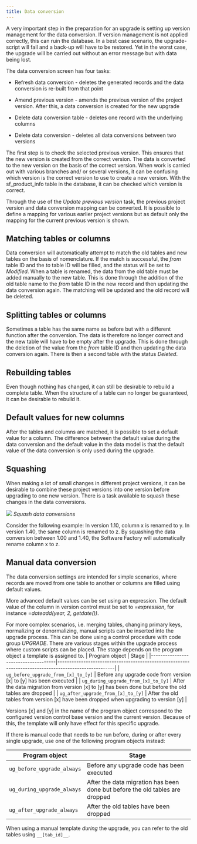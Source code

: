 ```yaml
---
title: Data conversion
---
```


A very important step in the preparation for an upgrade is setting up version management for the data conversion. If version management is not applied correctly, this can ruin the database. In a best case scenario, the upgrade-script will fail and a back-up will have to be restored. Yet in the worst case, the upgrade will be carried out without an error message but with data being lost.

The data conversion screen has four tasks:

- Refresh data conversion - deletes the generated records and the data conversion is re-built from that point

- Amend previous version - amends the previous version of the project version. After this, a data conversion is created for the new upgrade

- Delete data conversion table - deletes one record with the underlying columns

- Delete data conversion - deletes all data conversions between two versions

The first step is to check the selected previous version. This ensures that the new version is created from the correct version. The data is converted to the new version on the basis of the correct version. When work is carried out with various branches and/ or several versions, it can be confusing which version is the correct version to use to create a new version. With the sf_product_info table in the database, it can be checked which version is correct.

Through the use of the *Update previous version* task, the previous project version and data conversion mapping can be converted. It is possible to define a ​mapping for various earlier project versions but as default only the mapping for the current previous version is shown.

## Matching tables or columns

Data conversion will automatically attempt to match the old tables and new tables on the basis of nomenclature. If the match is successful, the *from* table ID and the *to* table ID will be filled, and the status will be set to *Modified*. When a table is renamed, the data from the old table must be added manually to the new table. This is done through the addition of the old table name to the *from* table ID in the new record and then updating the data conversion again. The matching will be updated and the old record will be deleted.

## Splitting tables or columns

Sometimes a table has the same name as before but with a different function after the conversion. The data is therefore no longer correct and the new table will have to be empty after the upgrade. This is done through the deletion of the value from the *from* table ID and then updating the data conversion again. There is then a second table with the status *Deleted*.

## Rebuilding tables

Even though nothing has changed, it can still be desirable to rebuild a complete table. When the structure of a table can no longer be guaranteed, it can be desirable to rebuild it.  

## Default values for new columns

After the tables and columns are matched, it is possible to set a default value for a column. The difference between the default value during the data conversion and the default value in the data model is that the default value of the data conversion is only used during the upgrade.

## Squashing

When making a lot of small changes in different project versions, it can be desirable to combine these project versions into one version before upgrading to one new version. There is a task available to squash these changes in the data conversions.

![](assets/sf/image304.png)
*Squash data conversions*

Consider the following example: In version 1.10, column x is renamed to y. In version 1.40, the same column is renamed to z. By squashing the data conversion between 1.00 and 1.40, the Software Factory will automatically rename column x to z.

## Manual data conversion

The data conversion settings are intended for simple scenarios, where records are moved from one table to another or columns are filled using default values.

More advanced default values can be set using an expression. The default value of the column in version control must be set to =*expression*, for instance =*dateadd(year, 2, getdate())*.

For more complex scenarios, i.e. merging tables, changing primary keys, normalizing or denormalizing, manual scripts can be inserted into the upgrade process. This can be done using a control procedure with code group *UPGRADE*. There are various stages within the upgrade process where custom scripts can be placed. The stage depends on the program object a template is assigned to.
| Program object                      | Stage                                                                                                |
|-------------------------------------|------------------------------------------------------------------------------------------------------|
| `ug_before_upgrade_from_[x]_to_[y]` | Before any upgrade code from version [x] to [y] has been executed                                    |
| `ug_during_upgrade_from_[x]_to_[y]` | After the data migration from version [x] to [y] has been done but before the old tables are dropped |
| `ug_after_upgrade_from_[x]_to_[y]`  | After the old tables from version [x] have been dropped when upgrading to version [y]                |

Versions [x] and [y] in the name of the program object correspond to the configured version control base version and the current version.
Because of this, the template will only have effect for this specific upgrade.

If there is manual code that needs to be run before, during or after every single upgrade, use one of the following program objects instead:

| Program object             | Stage                                                                       |
| ---------------------------- | ------------------------------------------------------------------------------ |
| `ug_before_upgrade_always` | Before any upgrade code has been executed                                    |
| `ug_during_upgrade_always` | After the data migration has been done but before the old tables are dropped |
| `ug_after_upgrade_always`  | After the old tables have been dropped                                       |

When using a manual template _during_ the upgrade, you can refer to the old tables using `__[tab_id]__`.